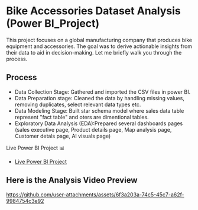 # Bike Accessories Dataset Analysis (Power BI_Project)
This project focuses on a global manufacturing company that produces bike equipment and accessories. The goal was to derive actionable insights from their data to aid in decision-making. Let me briefly walk you through the process.
## Process
- Data Collection Stage: Gathered and imported the CSV files in power BI.
- Data Preparation stage: Cleaned the data by handling missing values, removing duplicates, select relevant data types etc.
- Data Modeling Stage: Built star schema model where sales data table represent "fact table" and oters are dimentional tables.
- Exploratory Data Analysis (EDA):Prepared several dashboards pages (sales executive page, Product details page, Map analysis page, Customer detals page, AI visuals page)

Live Power BI Project 📊
- <a href= "    ">Live Power BI Project</a>

## Here is the Analysis Video Preview
https://github.com/user-attachments/assets/6f3a203a-74c5-45c7-a62f-9984754c3e92
